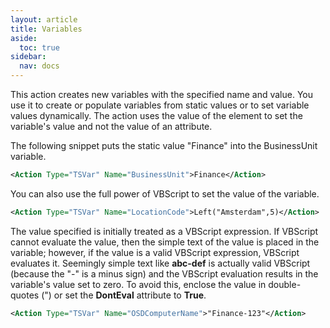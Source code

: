 ```yaml
---
layout: article
title: Variables
aside:
  toc: true
sidebar:
  nav: docs
---
```


This action creates new variables with the specified name and value. You use it to create or populate variables from static values or to set variable values dynamically. The action uses the value of the element to set the variable's value and not the value of an attribute.

The following snippet puts the static value "Finance" into the BusinessUnit variable.

~~~ xml
<Action Type="TSVar" Name="BusinessUnit">Finance</Action>
~~~

You can also use the full power of VBScript to set the value of the variable.

~~~ xml
<Action Type="TSVar" Name="LocationCode">Left("Amsterdam",5)</Action>
~~~

The value specified is initially treated as a VBScript expression. If VBScript cannot evaluate the value, then the simple text of the value is placed in the variable; however, if the value is a valid VBScript expression, VBScript evaluates it. Seemingly simple text like **abc-def** is actually valid VBScript (because the "-" is a minus sign) and the VBScript evaluation results in the variable's value set to zero. To avoid this, enclose the value in double-quotes (") or set the **DontEval** attribute to **True**.

~~~ xml
<Action Type="TSVar" Name="OSDComputerName">"Finance-123"</Action>
~~~